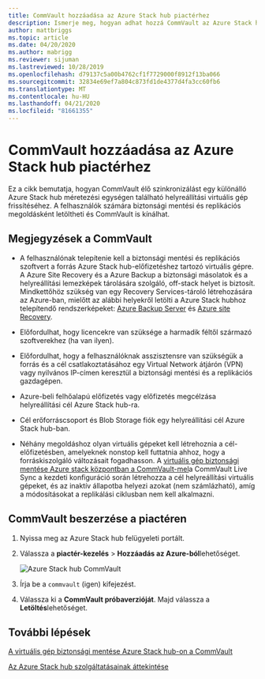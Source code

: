 ```yaml
---
title: CommVault hozzáadása az Azure Stack hub piactérhez
description: Ismerje meg, hogyan adhat hozzá CommVault az Azure Stack hub Marketplace-hez.
author: mattbriggs
ms.topic: article
ms.date: 04/20/2020
ms.author: mabrigg
ms.reviewer: sijuman
ms.lastreviewed: 10/28/2019
ms.openlocfilehash: d79137c5a00b4762cf1f7729000f8912f13ba066
ms.sourcegitcommit: 32834e69ef7a804c873fd1de4377d4fa3cc60fb6
ms.translationtype: MT
ms.contentlocale: hu-HU
ms.lasthandoff: 04/21/2020
ms.locfileid: "81661355"
---
```

# <a name="add-commvault-to-the-azure-stack-hub-marketplace"></a>CommVault hozzáadása az Azure Stack hub piactérhez

Ez a cikk bemutatja, hogyan CommVault élő szinkronizálást egy különálló Azure Stack hub méretezési egységen található helyreállítási virtuális gép frissítéséhez. A felhasználók számára biztonsági mentési és replikációs megoldásként letöltheti és CommVault is kínálhat. 

## <a name="notes-for-commvault"></a>Megjegyzések a CommVault

- A felhasználónak telepítenie kell a biztonsági mentési és replikációs szoftvert a forrás Azure Stack hub-előfizetéshez tartozó virtuális gépre. A Azure Site Recovery és a Azure Backup a biztonsági másolatok és a helyreállítási lemezképek tárolására szolgáló, off-stack helyet is biztosít. Mindkettőhöz szükség van egy Recovery Services-tároló létrehozására az Azure-ban, mielőtt az alábbi helyekről letölti a Azure Stack hubhoz telepítendő rendszerképeket: [Azure Backup Server](https://go.microsoft.com/fwLink/?LinkId=626082&clcid=0x0409) és [Azure site Recovery](https://aka.ms/unifiedinstaller_eus).  
    
- Előfordulhat, hogy licencekre van szüksége a harmadik féltől származó szoftverekhez (ha van ilyen).
- Előfordulhat, hogy a felhasználóknak asszisztensre van szükségük a forrás és a cél csatlakoztatásához egy Virtual Network átjárón (VPN) vagy nyilvános IP-címen keresztül a biztonsági mentési és a replikációs gazdagépen.
- Azure-beli felhőalapú előfizetés vagy előfizetés megcélzása helyreállítási cél Azure Stack hub-ra.
- Cél erőforráscsoport és Blob Storage fiók egy helyreállítási cél Azure Stack hub-ban.
- Néhány megoldáshoz olyan virtuális gépeket kell létrehoznia a cél-előfizetésben, amelyeknek nonstop kell futtatnia ahhoz, hogy a forráskiszolgáló változásait fogadhasson. A [virtuális gép biztonsági mentése Azure stack központban a CommVault-mel](../user/azure-stack-network-howto-backup-commvault.md)a CommVault Live Sync a kezdeti konfiguráció során létrehozza a cél helyreállítási virtuális gépeket, és az inaktív állapotba helyezi azokat (nem számlázható), amíg a módosításokat a replikálási ciklusban nem kell alkalmazni.


## <a name="get-commvault-for-your-marketplace"></a>CommVault beszerzése a piactéren

1. Nyissa meg az Azure Stack hub felügyeleti portált.
2. Válassza a **piactér-kezelés** > **Hozzáadás az Azure-ból**lehetőséget.

    ![Azure Stack hub CommVault](./media/azure-stack-network-offer-backup-commvault/get-commvault-for-marketplace.png)

3. Írja be a `commvault` (igen) kifejezést.
4. Válassza ki a **CommVault próbaverzióját**. Majd válassza a **Letöltés**lehetőséget.


## <a name="next-steps"></a>További lépések

[A virtuális gép biztonsági mentése Azure Stack hub-on a CommVault](../user/azure-stack-network-howto-backup-commvault.md)

[Az Azure Stack hub szolgáltatásainak áttekintése](service-plan-offer-subscription-overview.md)
